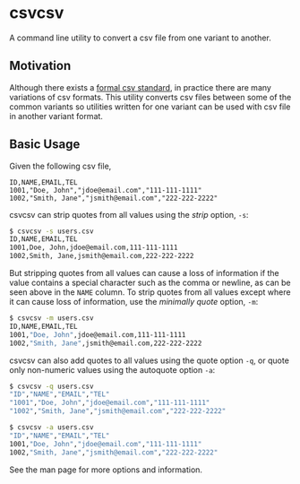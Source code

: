 # csvcsv
A command line utility to convert a csv file from one variant to another.


## Motivation

Although there exists a [formal csv standard], in practice there are many
variations of csv formats.  This utility converts csv files between some of the
common variants so utilities written for one variant can be used with csv
file in another variant format.


## Basic Usage

Given the following csv file,

```csv
ID,NAME,EMAIL,TEL
1001,"Doe, John","jdoe@email.com","111-111-1111"
1002,"Smith, Jane","jsmith@email.com","222-222-2222"
```

csvcsv can strip quotes from all values using the *strip* option, `-s`:

```sh
$ csvcsv -s users.csv
ID,NAME,EMAIL,TEL
1001,Doe, John,jdoe@email.com,111-111-1111
1002,Smith, Jane,jsmith@email.com,222-222-2222
```

But stripping quotes from all values can cause a loss of information if the
value contains a special character such as the comma or newline, as can be seen
above in the `NAME` column.  To strip quotes from all values except where it
can cause loss of information, use the *minimally quote* option, `-m`:

```sh
$ csvcsv -m users.csv
ID,NAME,EMAIL,TEL
1001,"Doe, John",jdoe@email.com,111-111-1111
1002,"Smith, Jane",jsmith@email.com,222-222-2222
```

csvcsv can also add quotes to all values using the quote option `-q`, or quote
only non-numeric values using the autoquote option `-a`:

```sh
$ csvcsv -q users.csv
"ID","NAME","EMAIL","TEL"
"1001","Doe, John","jdoe@email.com","111-111-1111"
"1002","Smith, Jane","jsmith@email.com","222-222-2222"
```

```sh
$ csvcsv -a users.csv
"ID","NAME","EMAIL","TEL"
1001,"Doe, John","jdoe@email.com","111-111-1111"
1002,"Smith, Jane","jsmith@email.com","222-222-2222"
```

See the man page for more options and information.


[formal csv standard]: https://tools.ietf.org/html/rfc4180
